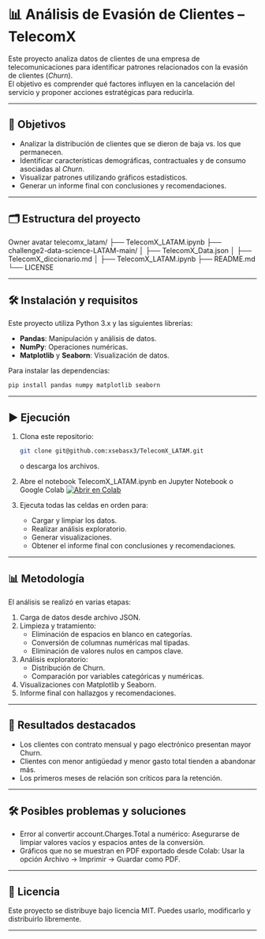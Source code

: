 # 📊 Análisis de Evasión de Clientes – TelecomX

Este proyecto analiza datos de clientes de una empresa de telecomunicaciones 
para identificar patrones relacionados con la evasión de clientes (*Churn*).  
El objetivo es comprender qué factores influyen en la cancelación del servicio 
y proponer acciones estratégicas para reducirla.

---

## 📌 Objetivos
- Analizar la distribución de clientes que se dieron de baja vs. los que permanecen.
- Identificar características demográficas, contractuales y de consumo asociadas al *Churn*.
- Visualizar patrones utilizando gráficos estadísticos.
- Generar un informe final con conclusiones y recomendaciones.

---

## 🗂️ Estructura del proyecto

Owner avatar
telecomx_latam/
├── TelecomX_LATAM.ipynb
├── challenge2-data-science-LATAM-main/ 
│   ├── TelecomX_Data.json
│   ├── TelecomX_diccionario.md
│   ├── TelecomX_LATAM.ipynb
├── README.md 
└── LICENSE 

---

## 🛠️ Instalación y requisitos
Este proyecto utiliza Python 3.x y las siguientes librerías:

- **Pandas**: Manipulación y análisis de datos.
- **NumPy**: Operaciones numéricas.
- **Matplotlib** y **Seaborn**: Visualización de datos.

Para instalar las dependencias:

```bash
pip install pandas numpy matplotlib seaborn
```
---

## ▶️ Ejecución
1. Clona este repositorio:

   ```bash
   git clone git@github.com:xsebasx3/TelecomX_LATAM.git
   ```
   o descarga los archivos.
3. Abre el notebook TelecomX_LATAM.ipynb en Jupyter Notebook o Google Colab [![Abrir en Colab](https://colab.research.google.com/assets/colab-badge.svg)](https://colab.research.google.com/drive/1XW8GTzVoxfMzIyclCOfMBJtIg62gszhf?hl=es-ES)
4. Ejecuta todas las celdas en orden para:
     - Cargar y limpiar los datos.
     - Realizar análisis exploratorio.
     - Generar visualizaciones.
     - Obtener el informe final con conclusiones y recomendaciones.

---

## 📊 Metodología
El análisis se realizó en varias etapas:
  1. Carga de datos desde archivo JSON.
  2. Limpieza y tratamiento:
     - Eliminación de espacios en blanco en categorías.
     - Conversión de columnas numéricas mal tipadas.
     - Eliminación de valores nulos en campos clave.
  3. Análisis exploratorio:
      - Distribución de Churn.
      - Comparación por variables categóricas y numéricas.
  4. Visualizaciones con Matplotlib y Seaborn.
  5. Informe final con hallazgos y recomendaciones.

---

## 📌 Resultados destacados
  - Los clientes con contrato mensual y pago electrónico presentan mayor Churn.
  - Clientes con menor antigüedad y menor gasto total tienden a abandonar más.
  - Los primeros meses de relación son críticos para la retención.

---

## 🛠️ Posibles problemas y soluciones
   - Error al convertir account.Charges.Total a numérico: 
       Asegurarse de limpiar valores vacíos y espacios antes de la conversión.
   - Gráficos que no se muestran en PDF exportado desde Colab:
        Usar la opción Archivo → Imprimir → Guardar como PDF.

---

## 📜 Licencia
   Este proyecto se distribuye bajo licencia MIT. Puedes usarlo, 
   modificarlo y distribuirlo libremente.

---

